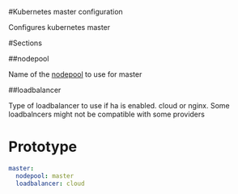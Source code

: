 #Kubernetes master configuration

Configures kubernetes master

#Sections

##nodepool 

Name of the [nodepool](nodepool.md) to use for master

##loadbalancer

Type of loadbalancer to use if ha is enabled. cloud or nginx. Some loadbalncers might not be compatible with some providers

# Prototype
```yaml
master: 
  nodepool: master
  loadbalancer: cloud 
```